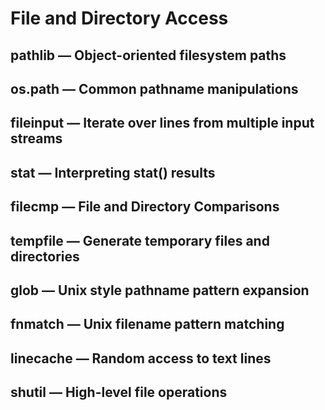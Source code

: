 # File and Directory Access

## pathlib — Object-oriented filesystem paths
## os.path — Common pathname manipulations
## fileinput — Iterate over lines from multiple input streams
## stat — Interpreting stat() results
## filecmp — File and Directory Comparisons
## tempfile — Generate temporary files and directories
## glob — Unix style pathname pattern expansion
## fnmatch — Unix filename pattern matching
## linecache — Random access to text lines
## shutil — High-level file operations
